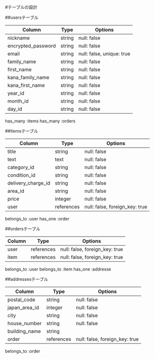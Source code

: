 #テーブルの設計

##usersテーブル

| Column             | Type       | Options     |
| ------------------ | ---------- | ----------- |
| nickname           | string     | null: false |
| encrypted_password | string     | null: false |
| email              | string     | null: false, unique: true |
| family_name        | string     | null: false |
| first_name         | string     | null: false |
| kana_family_name   | string     | null: false |
| kana_first_name    | string     | null: false |
| year_id            | string     | null: false |
| month_id           | string     | null: false |
| day_id             | string     | null: false |

has_many :items
has_many :orders

##itemsテーブル

| Column             | Type       | Options     |
| ------------------ | ---------- | ----------- |
| title              | string     | null: false |
| text               | text       | null: false |
| category_id        | string     | null: false |
| condition_id       | string     | null: false |
| delivery_charge_id | string     | null: false |
| area_id            | string     | null: false |
| price              | integer    | null: false |
| user               | references | null: false, foreign_key: true |

belongs_to :user
has_one :order

##ordersテーブル

| Column             | Type       | Options     |
| ------------------ | ---------- | ----------- |
| user               | references | null: false, foreign_key: true |
| item               | references | null: false, foreign_key: true |

belongs_to :user
belongs_to :item
has_one :addresse

##addressesテーブル

| Column             | Type       | Options     |
| ------------------ | ---------- | ----------- |
| postal_code        | string     | null: false |
| japan_area_id      | integer    | null: false |
| city               | string     | null: false |
| house_number       | string     | null: false |
| building_name      | string     |
| order              | references | null: false, foreign_key: true |

belongs_to :order